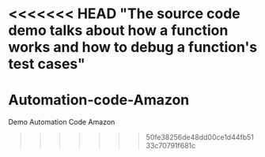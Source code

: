 <<<<<<< HEAD
"The source code demo talks about how a function works and how to debug a function's test cases" 
=======
# Automation-code-Amazon
Demo Automation Code Amazon
>>>>>>> 50fe38256de48dd00ce1d44fb5133c70791f681c
